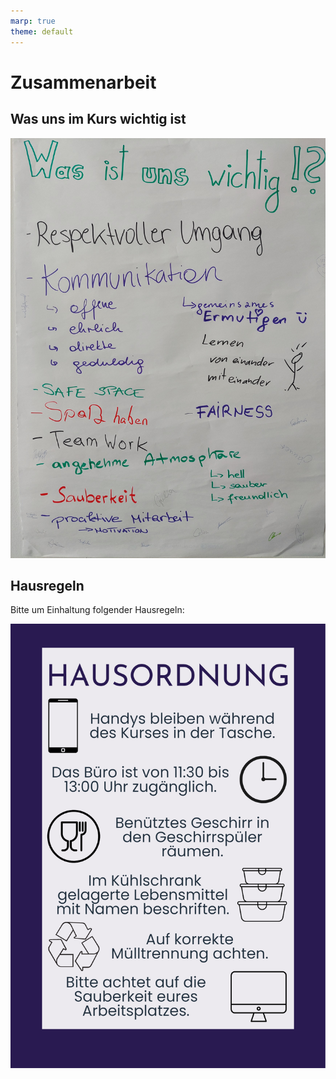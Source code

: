 ```yaml
---
marp: true
theme: default
---
```



# Zusammenarbeit

## Was uns im Kurs wichtig ist

![Was ist uns wichtig!? Poster aus dem Kurs](_static/Zusammenarbeit_Poster.jpg)
## Hausregeln

Bitte um Einhaltung folgender Hausregeln:

![Offizielle Hausordnung von Everyone Codes](_static/i%234_Hausordnung.png)
